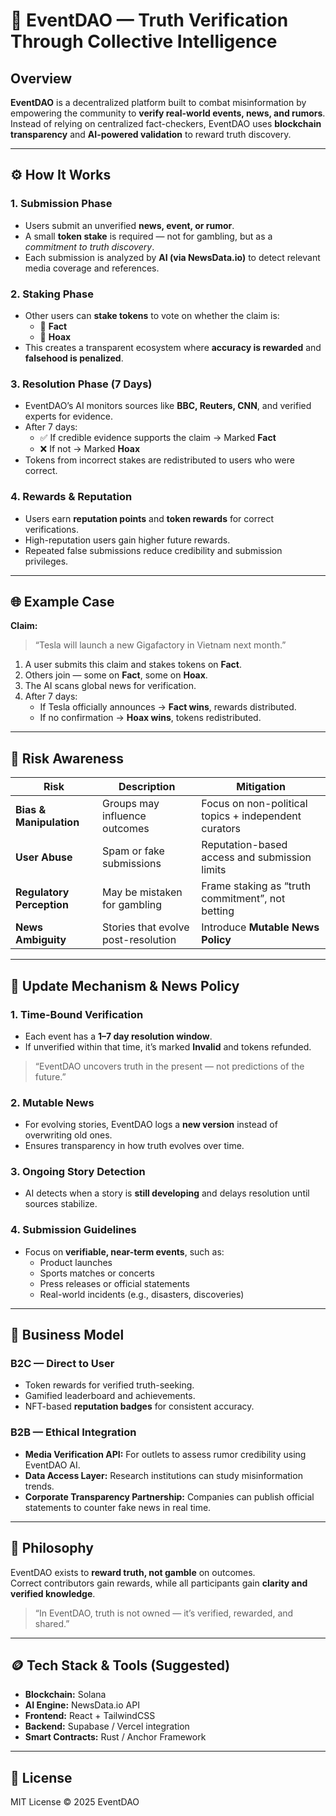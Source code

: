 # 🧠 EventDAO — Truth Verification Through Collective Intelligence

## Overview

**EventDAO** is a decentralized platform built to combat misinformation by empowering the community to **verify real-world events, news, and rumors**.  
Instead of relying on centralized fact-checkers, EventDAO uses **blockchain transparency** and **AI-powered validation** to reward truth discovery.

---

## ⚙️ How It Works

### 1. Submission Phase
- Users submit an unverified **news, event, or rumor**.  
- A small **token stake** is required — not for gambling, but as a *commitment to truth discovery*.  
- Each submission is analyzed by **AI (via NewsData.io)** to detect relevant media coverage and references.

### 2. Staking Phase
- Other users can **stake tokens** to vote on whether the claim is:
  - 🔹 **Fact**  
  - 🔹 **Hoax**
- This creates a transparent ecosystem where **accuracy is rewarded** and **falsehood is penalized**.

### 3. Resolution Phase (7 Days)
- EventDAO’s AI monitors sources like **BBC, Reuters, CNN**, and verified experts for evidence.  
- After 7 days:
  - ✅ If credible evidence supports the claim → Marked **Fact**
  - ❌ If not → Marked **Hoax**
- Tokens from incorrect stakes are redistributed to users who were correct.

### 4. Rewards & Reputation
- Users earn **reputation points** and **token rewards** for correct verifications.  
- High-reputation users gain higher future rewards.  
- Repeated false submissions reduce credibility and submission privileges.

---

## 🌐 Example Case

**Claim:**  
> “Tesla will launch a new Gigafactory in Vietnam next month.”

1. A user submits this claim and stakes tokens on **Fact**.  
2. Others join — some on **Fact**, some on **Hoax**.  
3. The AI scans global news for verification.  
4. After 7 days:
   - If Tesla officially announces → **Fact wins**, rewards distributed.  
   - If no confirmation → **Hoax wins**, tokens redistributed.

---

## 🧩 Risk Awareness

| Risk | Description | Mitigation |
|------|--------------|-------------|
| **Bias & Manipulation** | Groups may influence outcomes | Focus on non-political topics + independent curators |
| **User Abuse** | Spam or fake submissions | Reputation-based access and submission limits |
| **Regulatory Perception** | May be mistaken for gambling | Frame staking as “truth commitment”, not betting |
| **News Ambiguity** | Stories that evolve post-resolution | Introduce **Mutable News Policy** |

---

## 🔄 Update Mechanism & News Policy

### 1. Time-Bound Verification
- Each event has a **1–7 day resolution window**.
- If unverified within that time, it’s marked **Invalid** and tokens refunded.  
> “EventDAO uncovers truth in the present — not predictions of the future.”

### 2. Mutable News
- For evolving stories, EventDAO logs a **new version** instead of overwriting old ones.  
- Ensures transparency in how truth evolves over time.

### 3. Ongoing Story Detection
- AI detects when a story is **still developing** and delays resolution until sources stabilize.

### 4. Submission Guidelines
- Focus on **verifiable, near-term events**, such as:
  - Product launches  
  - Sports matches or concerts  
  - Press releases or official statements  
  - Real-world incidents (e.g., disasters, discoveries)

---

## 💼 Business Model

### B2C — Direct to User
- Token rewards for verified truth-seeking.  
- Gamified leaderboard and achievements.  
- NFT-based **reputation badges** for consistent accuracy.

### B2B — Ethical Integration
- **Media Verification API:** For outlets to assess rumor credibility using EventDAO AI.  
- **Data Access Layer:** Research institutions can study misinformation trends.  
- **Corporate Transparency Partnership:** Companies can publish official statements to counter fake news in real time.

---

## 🧭 Philosophy

EventDAO exists to **reward truth, not gamble** on outcomes.  
Correct contributors gain rewards, while all participants gain **clarity and verified knowledge**.

> “In EventDAO, truth is not owned — it’s verified, rewarded, and shared.”

---

## 🪙 Tech Stack & Tools (Suggested)
- **Blockchain:** Solana  
- **AI Engine:** NewsData.io API  
- **Frontend:** React + TailwindCSS  
- **Backend:** Supabase / Vercel integration  
- **Smart Contracts:** Rust / Anchor Framework  

---

## 📜 License
MIT License © 2025 EventDAO

